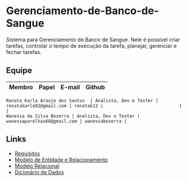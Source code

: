 # Gerenciamento-de-Banco-de-Sangue

Sistema para Gerenciamento de Banco de Sangue. Nele é possível criar tarefas, controlar o tempo de execução da tarefa, planejar, gerenciar e fechar tarefas.

## Equipe

Membro | Papel | E-mail | Github |
| --------- | --------- | --------- | --------- |
    
    Renata Karla Araújo dos Santos  | Analista, Dev e Tester | renatakarla02@gmail.com | renatak12 |                             |                |
    Wanessa da Silva Bezerra | Analista, Dev e Tester | wanessaparelhas68@gmail.com | wanessabezerra |

## Links

* [Requisitos](<https://github.com/wanessabezerra/Gerenciamento-de-Banco-de-Sangue/blob/52a2fb7cebc539e09cfbda1052f355088057c70a/docs/REQUISITOS.md>)
* [Modelo de Entidade e Relacionamento](<https://github.com/wanessabezerra/Gerenciamento-de-Banco-de-Sangue/blob/569b23f240368cd0c5c2298bf841f15d7f3e00e7/docs/MODELO_ER.md>)
* [Modelo Relacional](<https://github.com/wanessabezerra/Gerenciamento-de-Banco-de-Sangue/blob/8a8d65ddb878cc06067edc94d204e4f508ae0fc5/docs/MODELO_R.md>)
* [Dicionário de Dados](<https://github.com/wanessabezerra/Gerenciamento-de-Banco-de-Sangue/blob/09955ca3cd91ab7e10fec18c6765274ecfd49831/docs/DICIONARIO_DADOS.md>)
